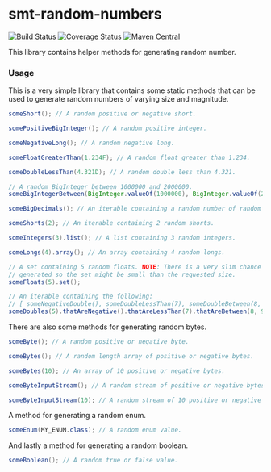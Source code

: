 <!---
Copyright 2015 Karl Bennett

Licensed under the Apache License, Version 2.0 (the "License");
you may not use this file except in compliance with the License.
You may obtain a copy of the License at

    http://www.apache.org/licenses/LICENSE-2.0

Unless required by applicable law or agreed to in writing, software
distributed under the License is distributed on an "AS IS" BASIS,
WITHOUT WARRANTIES OR CONDITIONS OF ANY KIND, either express or implied.
See the License for the specific language governing permissions and
limitations under the License.
-->
smt-random-numbers
===========
[![Build Status](https://travis-ci.org/shiver-me-timbers/smt-random-parent.svg?branch=master)](https://travis-ci.org/shiver-me-timbers/smt-random-parent) [![Coverage Status](https://coveralls.io/repos/shiver-me-timbers/smt-random-parent/badge.svg?branch=master&service=github)](https://coveralls.io/github/shiver-me-timbers/smt-random-parent?branch=master) [![Maven Central](https://maven-badges.herokuapp.com/maven-central/com.github.shiver-me-timbers/smt-random-numbers/badge.svg)](https://maven-badges.herokuapp.com/maven-central/com.github.shiver-me-timbers/smt-random-numbers/)

This library contains helper methods for generating random number.

### Usage

This is a very simple library that contains some static methods that can be used to generate random numbers of varying
size and magnitude.

```java
someShort(); // A random positive or negative short.

somePositiveBigInteger(); // A random positive integer.

someNegativeLong(); // A random negative long.

someFloatGreaterThan(1.234F); // A random float greater than 1.234.

someDoubleLessThan(4.321D); // A random double less than 4.321.

// A random BigInteger between 1000000 and 2000000.
someBigIntegerBetween(BigInteger.valueOf(1000000), BigInteger.valueOf(2000000));

someBigDecimals(); // An iterable containing a random number of random BigDecimals.

someShorts(2); // An iterable containing 2 random shorts.

someIntegers(3).list(); // A list containing 3 random integers.

someLongs(4).array(); // An array containing 4 random longs.

// A set containing 5 random floats. NOTE: There is a very slim chance that two identical random numbers will be
// generated so the set might be small than the requested size.
someFloats(5).set();

// An iterable containing the following:
// [ someNegativeDouble(), someDoubleLessThan(7), someDoubleBetween(8, 9), someNegativeDouble(), someDoubleLessThan(7) ]
someDoubles(5).thatAreNegative().thatAreLessThan(7).thatAreBetween(8, 9);
```

There are also some methods for generating random bytes.

```java
someByte(); // A random positive or negative byte.

someBytes(); // A random length array of positive or negative bytes.

someBytes(10); // An array of 10 positive or negative bytes.

someByteInputStream(); // A random stream of positive or negative bytes.

someByteInputStream(10); // A random stream of 10 positive or negative bytes.
```

A method for generating a random enum.

```java
someEnum(MY_ENUM.class); // A random enum value.
```

And lastly a method for generating a random boolean.

```java
someBoolean(); // A random true or false value.
```